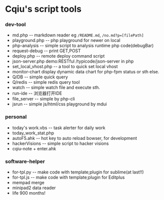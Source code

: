 Cqiu's script tools
===

### dev-tool
- md.php -- markdown reader eg `/README.md`, `/no.md?p=[filePath]`
- playground.php -- php playground for newer on local
- php-analysis -- simple script to analysis runtime php code(debugBar)
- request-debug -- print GET,POST
- deploy.php -- remote deploy command script
- json-server.php demo:RESTful /typicode/json-server in php
- set_local_vhost.php -- a tool to quick set local vhost
- monitor-chart display dynamic data chart for php-fpm status or sth else.
- Q/DB -- simple quick query
- Q/redis -- simple redis query tool
- watch -- simple watch file and execute sth.
- run-ide -- 浏览器打开IDE
- file_server -- simple by php-cli
- jsrun -- simple js/html/css playground by mdui

### personal
- today's work.vbs -- task alerter for daily work
- today_work_stat.php
- autoF5.ahk  -- hot key to auto reload bowser, for development
- hackerVisions -- simple script to hacker visions
- cqiu-note + enter.ahk

### software-helper
- for-tpl.py -- make code with template;plugin for sublime(at last!!)
- for-tpl.js -- make code with template;plugin for Editplus
- mempad merge
- minipad2 data reader
- life 900 months!

